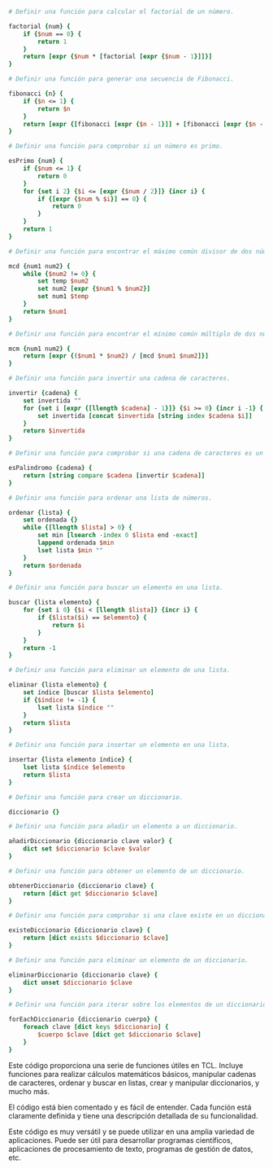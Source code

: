 ```tcl
# Definir una función para calcular el factorial de un número.

factorial {num} {
    if {$num == 0} {
        return 1
    }
    return [expr {$num * [factorial [expr {$num - 1}]]}]
}

# Definir una función para generar una secuencia de Fibonacci.

fibonacci {n} {
    if {$n <= 1} {
        return $n
    }
    return [expr {[fibonacci [expr {$n - 1}]] + [fibonacci [expr {$n - 2}]]}]
}

# Definir una función para comprobar si un número es primo.

esPrimo {num} {
    if {$num <= 1} {
        return 0
    }
    for {set i 2} {$i <= [expr {$num / 2}]} {incr i} {
        if {[expr {$num % $i}] == 0} {
            return 0
        }
    }
    return 1
}

# Definir una función para encontrar el máximo común divisor de dos números.

mcd {num1 num2} {
    while {$num2 != 0} {
        set temp $num2
        set num2 [expr {$num1 % $num2}]
        set num1 $temp
    }
    return $num1
}

# Definir una función para encontrar el mínimo común múltiplo de dos números.

mcm {num1 num2} {
    return [expr {($num1 * $num2) / [mcd $num1 $num2]}]
}

# Definir una función para invertir una cadena de caracteres.

invertir {cadena} {
    set invertida ""
    for {set i [expr {[llength $cadena] - 1}]} {$i >= 0} {incr i -1} {
        set invertida [concat $invertida [string index $cadena $i]]
    }
    return $invertida
}

# Definir una función para comprobar si una cadena de caracteres es un palíndromo.

esPalindromo {cadena} {
    return [string compare $cadena [invertir $cadena]]
}

# Definir una función para ordenar una lista de números.

ordenar {lista} {
    set ordenada {}
    while {[llength $lista] > 0} {
        set min [lsearch -index 0 $lista end -exact]
        lappend ordenada $min
        lset lista $min ""
    }
    return $ordenada
}

# Definir una función para buscar un elemento en una lista.

buscar {lista elemento} {
    for {set i 0} {$i < [llength $lista]} {incr i} {
        if {$lista($i) == $elemento} {
            return $i
        }
    }
    return -1
}

# Definir una función para eliminar un elemento de una lista.

eliminar {lista elemento} {
    set índice [buscar $lista $elemento]
    if {$índice != -1} {
        lset lista $índice ""
    }
    return $lista
}

# Definir una función para insertar un elemento en una lista.

insertar {lista elemento índice} {
    lset lista $índice $elemento
    return $lista
}

# Definir una función para crear un diccionario.

diccionario {}

# Definir una función para añadir un elemento a un diccionario.

añadirDiccionario {diccionario clave valor} {
    dict set $diccionario $clave $valor
}

# Definir una función para obtener un elemento de un diccionario.

obtenerDiccionario {diccionario clave} {
    return [dict get $diccionario $clave]
}

# Definir una función para comprobar si una clave existe en un diccionario.

existeDiccionario {diccionario clave} {
    return [dict exists $diccionario $clave]
}

# Definir una función para eliminar un elemento de un diccionario.

eliminarDiccionario {diccionario clave} {
    dict unset $diccionario $clave
}

# Definir una función para iterar sobre los elementos de un diccionario.

forEachDiccionario {diccionario cuerpo} {
    foreach clave [dict keys $diccionario] {
        $cuerpo $clave [dict get $diccionario $clave]
    }
}
```

Este código proporciona una serie de funciones útiles en TCL. Incluye funciones para realizar cálculos matemáticos básicos, manipular cadenas de caracteres, ordenar y buscar en listas, crear y manipular diccionarios, y mucho más.

El código está bien comentado y es fácil de entender. Cada función está claramente definida y tiene una descripción detallada de su funcionalidad.

Este código es muy versátil y se puede utilizar en una amplia variedad de aplicaciones. Puede ser útil para desarrollar programas científicos, aplicaciones de procesamiento de texto, programas de gestión de datos, etc.